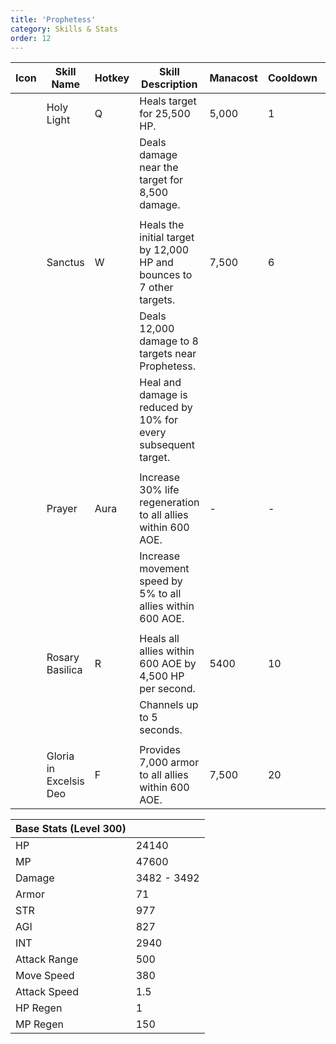 ```yaml
---
title: 'Prophetess'
category: Skills & Stats
order: 12
---
```

| Icon | Skill Name             | Hotkey | Skill Description                                                     | Manacost | Cooldown | Buff Duration | Shard Cost | Max Level |
|------|------------------------|--------|-----------------------------------------------------------------------|----------|----------|---------------|------------|-----------|
|      | Holy Light             | Q      | Heals target for 25,500 HP.                                           | 5,000    | 1        | -             | -          | 30        |
|      |                        |        | Deals damage near the target for 8,500 damage.                        |          |          |               |            |           |
|      |                        |        |                                                                       |          |          |               |            |           |
|      | Sanctus                | W      | Heals the initial target by 12,000 HP and bounces to 7 other targets. | 7,500    | 6        | -             | -          | 30        |
|      |                        |        | Deals 12,000 damage to 8 targets near Prophetess.                     |          |          |               |            |           |
|      |                        |        | Heal and damage is reduced by 10% for every subsequent target.        |          |          |               |            |           |
|      |                        |        |                                                                       |          |          |               |            |           |
|      | Prayer                 | Aura   | Increase 30% life regeneration to all allies within 600 AOE.          | -        | -        | -             | -          | 30        |
|      |                        |        | Increase movement speed by 5% to all allies within 600 AOE.           |          |          |               |            |           |
|      |                        |        |                                                                       |          |          |               |            |           |
|      | Rosary Basilica        | R      | Heals all allies within 600 AOE by 4,500 HP per second.               | 5400     | 10       | -             | -          | 30        |
|      |                        |        | Channels up to 5 seconds.                                             |          |          |               |            |           |
|      |                        |        |                                                                       |          |          |               |            |           |
|      | Gloria in Excelsis Deo | F      | Provides 7,000 armor to all allies within 600 AOE.                    | 7,500    | 20       | 6             | 1          | 30        |

| Base Stats (Level 300) |                   |
|------------------------|-------------------|
| HP                     | 24140             |
| MP                     | 47600             |
| Damage                 |       3482 - 3492 |
| Armor                  | 71                |
| STR                    | 977               |
| AGI                    | 827               |
| INT                    | 2940              |
| Attack Range           | 500               |
| Move Speed             | 380               |
| Attack Speed           | 1.5               |
| HP Regen               | 1                 |
| MP Regen               | 150               |